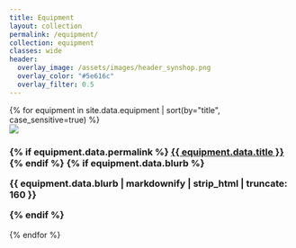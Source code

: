 ```yaml
---
title: Equipment
layout: collection
permalink: /equipment/
collection: equipment
classes: wide
header:
  overlay_image: /assets/images/header_synshop.png
  overlay_color: "#5e616c"
  overlay_filter: 0.5
---
```


<div class="entries-grid">
{% for equipment in site.data.equipment | sort(by="title", case_sensitive=true) %}

<div class="grid__item">
  <article class="archive__item" itemscope itemtype="https://schema.org/CreativeWork">
    <img src="{{equipment.data.image}}" / >
  <h3 class="archive__item-title no_toc" itemprop="headline">
      {% if equipment.data.permalink %}
        <a href="{{ equipment.data.permalink }}">{{ equipment.data.title }}</a> 
      {% endif %}
    {% if equipment.data.blurb %}<p class="archive__item-excerpt" itemprop="description">{{ equipment.data.blurb | markdownify | strip_html | truncate: 160 }}</p>{% endif %}
  </article>
</div>
{% endfor %}
</div>